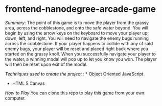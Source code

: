 **frontend-nanodegree-arcade-game**
===============================

*Summary*: The point of this game is to move the player from the grassy area, across the cobblestone, and onto the safe water beyond. You will begin by using the arrow keys on the keyboard to move your player up, down, left, and right. You will need to navigate the enemy bugs running across the cobblestone. If your player happens to collide with any of said enemy bugs, your player will be reset and placed right back where you started on the grassy knoll. When you successfully navigate your player to the water, a winning modal will pop up to let you know you won. The player will then be reset upon exit of the modal.

*Techniques used to create the project* : * Object Oriented JavaScript

* HTML 5 Canvas

*How to Play*  You can clone this repo to play this game from your own computer.


